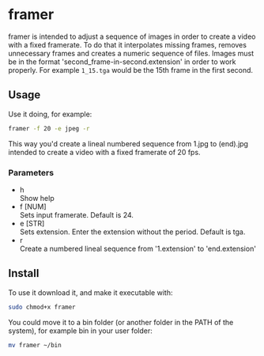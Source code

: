 # framer
framer is intended to adjust a sequence of images in order to create a video with a fixed framerate. To do that it interpolates missing frames, removes unnecessary frames and creates a numeric sequence of files. Images must be in the format 'second_frame-in-second.extension' in order to work properly. For example `1_15.tga` would be the 15th frame in the first second. 

## Usage
Use it doing, for example:
```bash
framer -f 20 -e jpeg -r
```
This way you'd create a lineal numbered sequence from 1.jpg to (end).jpg intended to create a video with a fixed framerate of 20 fps.

### Parameters
* h        
Show help
* f [NUM]  
Sets input framerate. Default is 24.
* e [STR]  
Sets extension. Enter the extension without the period. Default is tga.      
* r        
Create a numbered lineal sequence from '1.extension' to 'end.extension'

## Install
To use it download it, and make it executable with:
```bash
sudo chmod+x framer
```
You could move it to a bin folder (or another folder in the PATH of the system), for example bin in your user folder:
```bash
mv framer ~/bin
```

